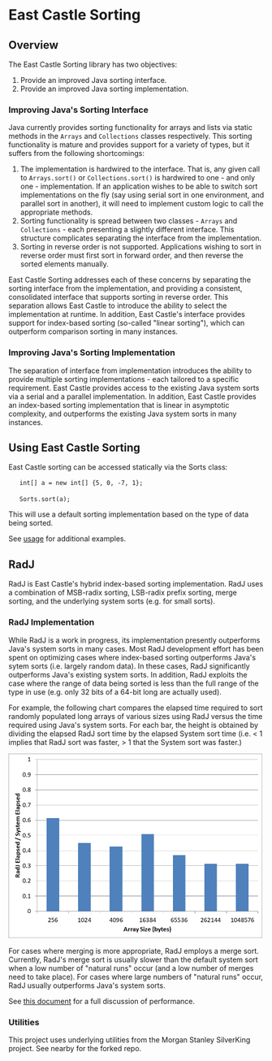 # East Castle Sorting

## Overview

The East Castle Sorting library has two objectives:
1. Provide an improved Java sorting interface.
2. Provide an improved Java sorting implementation. 

### Improving Java's Sorting Interface

Java currently provides sorting functionality for arrays and lists via static methods in the <code>Arrays</code> and <code>Collections</code> classes respectively. This sorting functionality is mature and provides support for a variety of types, but it suffers from the following shortcomings:
1. The implementation is hardwired to the interface. That is, any given call to <code>Arrays.sort()</code> or <code>Collections.sort()</code> is hardwired to one - and only one - implementation.
If an application wishes to be able to switch sort implementations on the fly (say using serial sort in one environment, and parallel sort in another), it will need to implement custom logic to call the appropriate methods.
2. Sorting functionality is spread between two classes - <code>Arrays</code> and <code>Collections</code> - each presenting a slightly different interface. 
This structure complicates separating the interface from the implementation.
3. Sorting in reverse order is not supported. Applications wishing to sort in reverse order must first sort in forward order, and then reverse the sorted elements manually.


East Castle Sorting addresses each of these concerns by separating the sorting interface from the implementation, and providing a consistent, consolidated interface that supports sorting in reverse order. 
This separation allows East Castle to introduce the ability to select the implementation at runtime.
In addition, East Castle's interface provides support for index-based sorting (so-called "linear sorting"), which can outperform comparison sorting in many instances.

### Improving Java's Sorting Implementation

The separation of interface from implementation introduces the ability to provide multiple sorting implementations - each tailored to a specific requirement. East Castle provides access to the existing Java system sorts via a serial and a parallel implementation. In addition, East Castle provides an index-based sorting implementation that is linear in asymptotic complexity, and outperforms the existing Java system sorts in many instances. 

## Using East Castle Sorting

East Castle sorting can be accessed statically via the Sorts class:
```
   int[] a = new int[] {5, 0, -7, 1};

   Sorts.sort(a);
```
This will use a default sorting implementation based on the type of data being sorted.

See [usage](doc/Usage.md) for additional examples.

## RadJ

RadJ is East Castle's hybrid index-based sorting implementation. RadJ uses a combination of MSB-radix sorting, LSB-radix prefix sorting, merge sorting, and the underlying system sorts (e.g. for small sorts).

### RadJ Implementation

While RadJ is a work in progress, its implementation presently outperforms Java's system sorts in many cases. Most RadJ development effort has been spent on optimizing cases where index-based sorting outperforms Java's sytem sorts (i.e. largely random data). In these cases, RadJ significantly outperforms Java's existing system sorts. In addition, RadJ exploits the case where the range of data being sorted is less than the full range of the type in use (e.g. only 32 bits of a 64-bit long are actually used).

For example, the following chart compares the elapsed time required to sort randomly populated long arrays of various sizes using RadJ versus the time required using Java's system sorts. For each bar, the height is obtained by dividing the elapsed RadJ sort time by the elapsed System sort time (i.e. < 1 implies that RadJ sort was faster, > 1 that the System sort was faster.)

<img src="doc/images/t4g.long_random.png" alt="Random" width="500"/>

For cases where merging is more appropriate, RadJ employs a merge sort. Currently, RadJ's merge sort is usually slower than the default system sort when a low number of "natural runs" occur (and a low number of merges need to take place). For cases where large numbers of "natural runs" occur, RadJ usually outperforms Java's system sorts.

See [this document](doc/Performance.md) for a full discussion of performance.

### Utilities

This project uses underlying utilities from the Morgan Stanley SilverKing project. See nearby for the forked repo.
